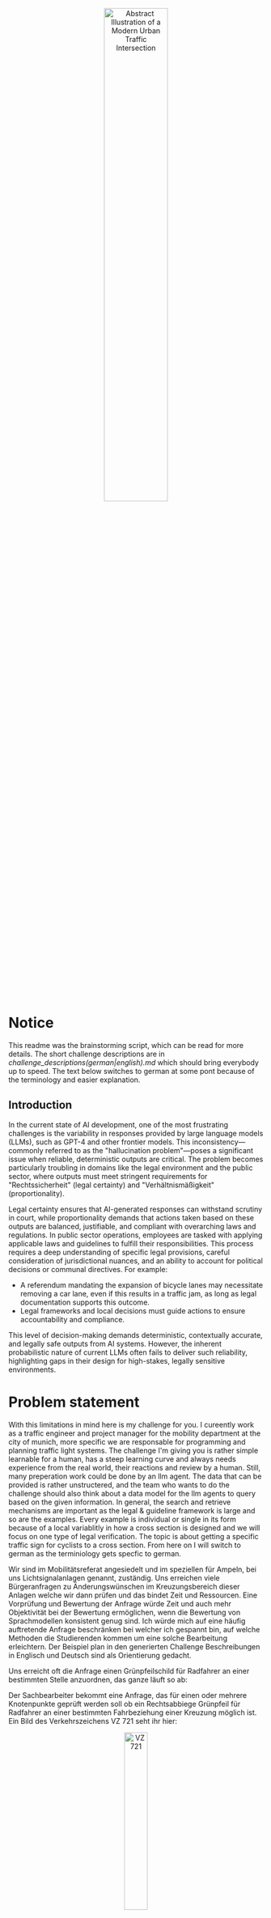 
<p align="center">
  <img src="images/405845937-f08a57cb-d90a-4edc-a298-c1f7d99c2942.png" alt="Abstract Illustration of a Modern Urban Traffic Intersection" width="50%">
</p>




# Notice

This readme was the brainstorming script, which can be read for more details. The short challenge descriptions are in __challenge_descriptions_(german|english).md_ which should bring everybody up to speed. The text below switches to german at some pont because of the terminology and easier explanation.

## Introduction

In the current state of AI development, one of the most frustrating challenges is the variability in responses provided by large language models (LLMs), such as GPT-4 and other frontier models. This inconsistency—commonly referred to as the "hallucination problem"—poses a significant issue when reliable, deterministic outputs are critical. The problem becomes particularly troubling in domains like the legal environment and the public sector, where outputs must meet stringent requirements for "Rechtssicherheit" (legal certainty) and "Verhältnismäßigkeit" (proportionality).

Legal certainty ensures that AI-generated responses can withstand scrutiny in court, while proportionality demands that actions taken based on these outputs are balanced, justifiable, and compliant with overarching laws and regulations.
In public sector operations, employees are tasked with applying applicable laws and guidelines to fulfill their responsibilities. This process requires a deep understanding of specific legal provisions, careful consideration of jurisdictional nuances, and an ability to account for political decisions or communal directives. For example:

- A referendum mandating the expansion of bicycle lanes may necessitate removing a car lane, even if this results in a traffic jam, as long as legal documentation supports this outcome.
- Legal frameworks and local decisions must guide actions to ensure accountability and compliance.

This level of decision-making demands deterministic, contextually accurate, and legally safe outputs from AI systems. However, the inherent probabilistic nature of current LLMs often fails to deliver such reliability, highlighting gaps in their design for high-stakes, legally sensitive environments.

# Problem statement

With this limitations in mind here is my challenge for you. I cureently work as a traffic engineer and project manager for the mobility department at the city of munich, more specific we are responsable for programming and planning traffic light systems. The challenge I'm giving you is rather simple learnable for a human, has a steep learning curve and always needs experience from the real world, their reactions and review by a human. Still, many preperation work could be done by an llm agent. The data that can be provided is rather unstructered, and the team who wants to do the challenge should also think about a data model for the llm agents to query based on the given information. In general, the search and retrieve mechanisms are important as the legal & guideline framework is large and so are the examples. Every example is individual or single in its form because of a local variablitly in how a cross section is designed and we will focus on one type of legal verification. The topic is about getting a specific traffic sign for cyclists to a cross section. From here on I will switch to german as the terminiology gets specfic to german.

Wir sind im Mobilitätsreferat angesiedelt und im speziellen für Ampeln, bei uns Lichtsignalanlagen genannt, zuständig. Uns erreichen viele Bürgeranfragen zu Änderungswünschen im Kreuzungsbereich dieser Anlagen welche wir dann prüfen und das bindet Zeit und Ressourcen. Eine Vorprüfung und Bewertung der Anfrage würde Zeit und auch mehr Objektivität bei der Bewertung ermöglichen, wenn die Bewertung von Sprachmodellen konsistent genug sind. Ich würde mich auf eine häufig auftretende Anfrage beschränken bei welcher ich gespannt bin, auf welche Methoden die Studierenden kommen um eine solche Bearbeitung erleichtern. Der Beispiel plan in den generierten Challenge Beschreibungen in Englisch und Deutsch sind als Orientierung gedacht.

Uns erreicht oft die Anfrage einen Grünpfeilschild für Radfahrer an einer bestimmten Stelle anzuordnen, das ganze läuft so ab:

Der Sachbearbeiter bekommt eine Anfrage, das für einen oder mehrere Knotenpunkte geprüft werden soll ob ein Rechtsabbiege Grünpfeil für Radfahrer an einer bestimmten Fahrbeziehung einer Kreuzung möglich ist. Ein Bild des Verkehrszeichens VZ 721 seht ihr hier:

<p align="center">
  <img src="images/406058830-6c0a0438-d9c3-48f1-8c34-f3dbcba0b6a3.png" alt="VZ 721" width="30%">
</p>

Hierfür müssen bei uns für jede Fahbeziehung der Kreuzung, Einmündung usw. mit einer Lichtzeichen- / Lichtsignalanlage diverse Kriterien geprüft werden. Lichtzeichen ist der verkehrsrechtlich korrekte begriff, der in der Verwaltung equivalent benutze Begriff ist Lichtsignalanlagen. Dies geschieht über eine Bewertung verschiedener Gegebenheiten, auf welchen basierend ein Grünfpeil angeordnet werden kann oder es ist aufgrund von Kriterium X nicht möglich.

Die Rechtsgrundlage für eine Bearbeitung ist die STVO (§37 Abs. 2) & VwV-StVo (VwV-StVO zu § 37 zu den Nummern 1 und 2) und für eine Bewertung muss ein gewisses Grundverständnis für den Kreuzungsbereich vorhanden sein, alles Dinge die beim prompt engineering mit reinkommen und es müsste mulitmodal, bspw. basierend auf Lageplänen oder eigenen Bildern vor Ort gearbeitet werden. 
Daten die gebraucht werden, können im Zuge des Hackathons von den Studierenden beim Challengegeber angefragt werden und er versucht sie bereitzustellen.

Unter [Relevanter Kontext](#Relevanter-Kontext) sind die zugehörigen relevanten Richtlinien, Gesetzte und Verwaltungsvorschriften zu finden.

# Relevanter Kontext

Als Verkehrsplaner*in / Verkehrsingenieur*in spezialisiert auf Lichtsignalanlagen ist man verantwortlich für die Planung von Bearbeitung von Anfragen an Ampeln. Die Grundlage auf welcher Planungen umgesetzt werden und auch Verkehrsingeursarbeitsplatzsoftware programmiert wird ist die Straßenverkehrsordnung, ihre Verwaltungsvorschrift wie bereits erwähnt. Zusätzlich stellen die Dokumente der Forschungsgesellschaft FSGV, speziell die Richtlinie für Lichtsignalanlagen (RiLSA) die genauen Anforderung an die Planung eines signalisiserten Kreuzungsbereichs, die Programmierung und Sicherheits dieser Anlagen. Dies ist für diese spezielle Anfrage um die es bei der Challenge geht nicht so relevant, aber sollte mal genannt worden sein.

- Die Straßenverkehrsordnung (StVO)ist öffentlich und existiert [hier](https://www.gesetze-im-internet.de/stvo_2013/BJNR036710013.html)
- Die Verwaltungsvorschrift der STVO (VwV-StVO) [hier](https://www.verwaltungsvorschriften-im-internet.de/bsvwvbund_26012001_S3236420014.htm)

Durch Oberlandesgerichtsurteile, Anmerkungen & Erläuterungen zur STVO in Fachpublikationen oder von Expertenaussagen findet manchmal noch eine ausgibiege Recherche oder Unterstützung der Rechtsabteilung statt. Ein Beispiel wäre z.B. die Abgrenzung zwischen Radwegen welche noch signalisiert werden müssen oder unabhängig geführt werden, bspw. LSA 251 Elsenheimer-/Westendstr. Abbiegen möglich ohne Schilder möglich aufgrund der baulichen Gestaltung des Radwegs, da in diesem Fall der Wirkungsbereich der Signalisierung nicht mehr rechtlich wirksam ist.

### Auszug des Paragraphen § 37 welcher für die Anfrage relevant ist

<details>
<summary>Click to expand</summary>

§ 37 Wechsellichtzeichen, Dauerlichtzeichen und Grünpfeil
(1) Lichtzeichen gehen Vorrangregeln und Vorrang regelnden Verkehrszeichen vor. Wer ein Fahrzeug führt, darf bis zu 10 m vor einem Lichtzeichen nicht halten, wenn es dadurch verdeckt wird.
(2) Wechsellichtzeichen haben die Farbfolge Grün – Gelb – Rot – Rot und Gelb (gleichzeitig) – Grün. Rot ist oben, Gelb in der Mitte und Grün unten.

1.An Kreuzungen bedeuten:

Grün: „Der Verkehr ist freigegeben“.

Er kann nach den Regeln des § 9 abbiegen, nach links jedoch nur, wenn er Schienenfahrzeuge dadurch nicht behindert.

Grüner Pfeil: „Nur in Richtung des Pfeils ist der Verkehr freigegeben“.

Ein grüner Pfeil links hinter der Kreuzung zeigt an, dass der Gegenverkehr durch Rotlicht angehalten ist und dass, wer links abbiegt, die Kreuzung in Richtung des grünen Pfeils ungehindert befahren und räumen kann.

Gelb ordnet an: „Vor der Kreuzung auf das nächste Zeichen warten“.

Keines dieser Zeichen entbindet von der Sorgfaltspflicht.

Rot ordnet an: „Halt vor der Kreuzung“.

Nach dem Anhalten ist das Abbiegen nach rechts auch bei Rot erlaubt, wenn rechts neben dem Lichtzeichen Rot ein Schild mit grünem Pfeil auf schwarzem Grund (Grünpfeil) angebracht ist. Durch das Zeichen

wird der Grünpfeil auf den Radverkehr beschränkt.
Wer ein Fahrzeug führt, darf nur aus dem rechten Fahrstreifen abbiegen. Soweit der Radverkehr die Lichtzeichen für den Fahrverkehr zu beachten hat, dürfen Rad Fahrende auch aus einem am rechten Fahrbahnrand befindlichen Radfahrstreifen oder aus straßenbegleitenden, nicht abgesetzten, baulich angelegten Radwegen abbiegen. Dabei muss man sich so verhalten, dass eine Behinderung oder Gefährdung anderer Verkehrsteilnehmer, insbesondere des Fußgänger- und Fahrzeugverkehrs der freigegebenen Verkehrsrichtung, ausgeschlossen ist.
Schwarzer Pfeil auf Rot ordnet das Halten, schwarzer Pfeil auf Gelb das Warten nur für die angegebene Richtung an.

Ein einfeldiger Signalgeber mit Grünpfeil zeigt an, dass bei Rot für die Geradeaus-Richtung nach rechts abgebogen werden darf.

2. An anderen Straßenstellen, wie an Einmündungen und an Markierungen für den Fußgängerverkehr, haben die Lichtzeichen entsprechende Bedeutung.

3. Lichtzeichenanlagen können auf die Farbfolge Gelb-Rot beschränkt sein.

4. Für jeden von mehreren markierten Fahrstreifen (Zeichen 295, 296 oder 340) kann ein eigenes Lichtzeichen gegeben werden. Für Schienenbahnen können besondere Zeichen, auch in abweichenden Phasen, gegeben werden; das gilt auch für Omnibusse des Linienverkehrs und nach dem Personenbeförderungsrecht mit dem Schulbus-Zeichen zu kennzeichnende Fahrzeuge des Schüler- und Behindertenverkehrs, wenn diese einen vom übrigen Verkehr freigehaltenen Verkehrsraum benutzen; dies gilt zudem für Krankenfahrzeuge, Fahrräder, Taxen und Busse im Gelegenheitsverkehr, soweit diese durch Zusatzzeichen dort ebenfalls zugelassen sind.

5. Gelten die Lichtzeichen nur für zu Fuß Gehende oder nur für Rad Fahrende, wird das durch das Sinnbild „Fußgänger“ oder „Radverkehr“ angezeigt. Für zu Fuß Gehende ist die Farbfolge Grün-Rot-Grün; für Rad Fahrende kann sie so sein. Wechselt Grün auf Rot, während zu Fuß Gehende die Fahrbahn überschreiten, haben sie ihren Weg zügig fortzusetzen.

6. Wer ein Rad fährt, hat die Lichtzeichen für den Fahrverkehr zu beachten. Davon abweichend sind auf Radverkehrsführungen die besonderen Lichtzeichen für den Radverkehr zu beachten. An Lichtzeichenanlagen mit Radverkehrsführungen ohne besondere Lichtzeichen für Rad Fahrende müssen Rad Fahrende bis zum 31. Dezember 2016 weiterhin die Lichtzeichen für zu Fuß Gehende beachten, soweit eine Radfahrerfurt an eine Fußgängerfurt grenzt.
(3) Dauerlichtzeichen über einem Fahrstreifen sperren ihn oder geben ihn zum Befahren frei.

Rote gekreuzte Schrägbalken ordnen an:

„Der Fahrstreifen darf nicht benutzt werden“.

Ein grüner, nach unten gerichteter Pfeil bedeutet:

„Der Verkehr auf dem Fahrstreifen ist freigegeben“.

Ein gelb blinkender, schräg nach unten gerichteter Pfeil ordnet an:

„Fahrstreifen in Pfeilrichtung wechseln“.
(4) Wo Lichtzeichen den Verkehr regeln, darf nebeneinander gefahren werden, auch wenn die Verkehrsdichte das nicht rechtfertigt.
(5) Wer ein Fahrzeug führt, darf auf Fahrstreifen mit Dauerlichtzeichen nicht halten.
Nichtamtliches Inhaltsverzeichnis

</details>




### Der Ausschnitt der VwV-StVo zu § 37:


<details>
<summary>Click to expand</summary>

Zu § 37 Wechsellichtzeichen, Dauerlichtzeichen und Grünpfeil
1	
Die Gleichungen der Farbgrenzlinien in der Farbtafel nach DIN 6163 Blatt 5 sind einzuhalten.
 
Zu Absatz 1

2. So bleiben z. B. die Zeichen 209 ff. "Vorgeschriebene Fahrtrichtung" neben Lichtzeichen gültig, ebenso die die Benutzung von Fahrstreifen regelnden Längsmarkierungen (Zeichen 295, 296, 297, 340).
 
Zu Absatz 2
3	
I.
Die Regelung des Verkehrs durch Lichtzeichen setzt eine genaue Prüfung der örtlichen Gegebenheiten baulicher und verkehrlicher Art voraus und trägt auch nur dann zu einer Verbesserung des Verkehrsablaufs bei, wenn die Regelung unter Berücksichtigung der Einflüsse und Auswirkungen im Gesamtstraßennetz sachgerecht geplant wird. Die danach erforderlichen Untersuchungen müssen von Sachverständigen durchgeführt werden.
 
4	
II.
Wechsellichtzeichen dürfen nicht blinken, auch nicht vor Farbwechsel.
 
5	
III.
Die Lichtzeichen sind rund, soweit sie nicht Pfeile oder Sinnbilder darstellen. Die Unterkante der Lichtzeichen soll in der Regel 2,10 m und, wenn die Lichtzeichen über der Fahrbahn angebracht sind, 4,50 m vom Boden entfernt sein.
 
6	
IV.
Die Haltlinie (Zeichen 294) sollte nur so weit vor der Lichtzeichenanlage angebracht werden, daß die Lichtzeichen aus einem vor ihr wartenden Personenkraftwagen noch ohne Schwierigkeit beobachtet werden können (vgl. aber Nummer III 3 zu § 25; Rn. 5). Befindet sich z. B. die Unterkante des grünen Lichtzeichens 2,10 m über einem Gehweg, so sollte der Abstand zur Haltlinie 3,50 m betragen, jedenfalls über 2,50 m. Sind die Lichtzeichen wesentlich höher angebracht oder muß die Haltlinie in geringerem Abstand markiert werden, so empfiehlt es sich, die Lichtzeichen verkleinert weiter unten am gleichen Pfosten zu wiederholen.
 
Zu den Nummern 1 und 2
7	
I.
An Kreuzungen und Einmündungen sind Lichtzeichenanlagen für den Fahrverkehr erforderlich,

1. wo es wegen fehlender Übersicht immer wieder zu Unfällen kommt und es nicht möglich ist, die Sichtverhältnisse zu verbessern oder den kreuzenden oder einmündenden Verkehr zu verbieten,
 
8		

2. wo immer wieder die Vorfahrt verletzt wird, ohne daß dies mit schlechter Erkennbarkeit der Kreuzung oder mangelnder Verständlichkeit der Vorfahrtregelung zusammenhängt, was jeweils durch Unfalluntersuchungen zu klären ist,
 
9		

3. wo auf einer der Straßen, sei es auch nur während der Spitzenstunden, der Verkehr so stark ist, daß sich in den wartepflichtigen Kreuzungszufahrten ein großer Rückstau bildet oder einzelne Wartepflichtige unzumutbar lange warten müssen.
 
10	
II.
Auf Straßenabschnitten, die mit mehr als 70 km/h befahren werden dürfen, sollen Lichtzeichenanlagen nicht eingerichtet werden; sonst ist die Geschwindigkeit durch Zeichen 274 in ausreichender Entfernung zu beschränken.
 
11	
III.
Bei Lichtzeichen, vor allem auf Straßen, die mit mehr als 50 km/h befahren werden dürfen, soll geprüft werden, ob es erforderlich ist, durch geeignete Maßnahmen
(z. B. Blenden hinter den Lichtzeichen, übergroße oder wiederholte Lichtzeichen, entsprechende Gestaltung der Optik) dafür zu sorgen, daß sie auf ausreichende Entfernung erkennbar sind. Ferner ist die Wiederholung von Lichtzeichen links von der Fahrbahn, auf Inseln oder über der Straße zu erwägen, weil nur rechts stehende Lichtzeichen durch voranfahrende größere Fahrzeuge verdeckt werden können.
 
12	
IV.
Sind im Zuge einer Straße mehrere Lichtzeichenanlagen eingerichtet, so empfiehlt es sich in der Regel, sie aufeinander abzustimmen (z. B. auf eine Grüne Welle). Jedenfalls sollte dafür gesorgt werden, daß bei dicht benachbarten Kreuzungen der Verkehr, der eine Kreuzung noch bei "Grün" durchfahren konnte, auch an der nächsten Kreuzung "Grün" vorfindet.
 
13	
V.
Häufig kann es sich empfehlen, Lichtzeichenanlagen verkehrsabhängig so zu schalten, daß die Stärke des Verkehrs die Länge der jeweiligen Grünphase bestimmt. An Kreuzungen und Einmündungen, an denen der Querverkehr schwach ist, kann sogar erwogen werden, der Hauptrichtung ständig Grün zu geben, das von Fahrzeugen und Fußgängern aus der Querrichtung erforderlichenfalls unterbrochen werden kann.
 
14	
VI.
Lichtzeichenanlagen sollten in der Regel auch nachts in Betrieb gehalten werden; ist die Verkehrsbelastung nachts schwächer, so empfiehlt es sich, für diese Zeit ein besonderes Lichtzeichenprogramm zu wählen, das alle Verkehrsteilnehmer möglichst nur kurz warten läßt. Nächtliches Ausschalten ist nur dann zu verantworten, wenn eingehend geprüft ist, daß auch ohne Lichtzeichen ein sicherer Verkehr möglich ist. Solange die Lichtzeichenanlagen, die nicht nurausnahmsweise in Betrieb sind, nachts abgeschaltet sind, soll in den wartepflichtigen Kreuzungszufahrten gelbes Blinklicht gegeben werden. Darüber hinaus kann es sich empfehlen, negative Vorfahrtzeichen (Zeichen 205 und 206) von innen zu beleuchten. Solange Lichtzeichen gegeben werden, dürfen diese Vorfahrtzeichen dagegen nicht beleuchtet sein.
 
15	
VII.
Bei der Errichtung von Lichtzeichenanlagen an bestehenden Kreuzungen und Einmündungen muß immer geprüft werden, ob neue Markierungen (z. B. Abbiegestreifen) anzubringen sind oder alte Markierungen (z. B. Fußgängerüberwege) verlegt oder aufgehoben werden müssen, ob Verkehrseinrichtungen (z. B. Geländer für Fußgänger) anzubringen oder ob bei der Straßenbaubehörde anzuregende bauliche Maßnahmen (Verbreiterung der Straßen zur Schaffung von Stauraum) erforderlich sind.
 
16	
VIII.
Die Schaltung von Lichtzeichenanlagen bedarf stets gründlicher Prüfung. Dabei ist auch besonders auf die sichere Führung der Abbieger zu achten.
 
17	
IX.
Besonders sorgfältig sind die Zeiten zu bestimmen, die zwischen dem Ende der Grünphase für die eine Verkehrsrichtung und dem Beginn der Grünphase für die andere (kreuzende) Verkehrsrichtung liegen. Die Zeiten für Gelb und Rot-Gelb sind unabhängig von dieser Zwischenzeit festzulegen. Die Übergangszeit Rot und Gelb (gleichzeitig) soll für Kraftfahrzeugströme eine Sekunde dauern, darf aber nicht länger als zwei Sekunden sein. Die Übergangszeit Gelb richtet sich bei Kraftfahrzeugströmen nach der zulässigen Höchstgeschwindigkeit in der Zufahrt. In der Regel beträgt die Gelbzeit 3 s bei zul. V = 50 km/h, 4 s bei zul. V = 60 km/h und 5 s bei zul. V = 70 km/h. Bei Lichtzeichenanlagen, die im Rahmen einer Zuflussregelungsanlage aufgestellt werden, sind abweichend hiervon für Rot mindestens 2 s und für die Übergangssignale Rot und Gelb (gleichzeitig) bzw. Gelb mindestens 1 s zu wählen. Bei verkehrsabhängigen Lichtzeichenanlagen ist beim Rücksprung in die gleiche Phase eine Alles-Rot-Zeit von mindestens 1 s einzuhalten, ebenso bei Fußgänger-Lichtzeichenanlagen mit der Grundstellung Dunkel für den Fahrzeugverkehr. Bei Fußgänger-Lichtzeichenanlagen soll bei Ausführung eines Rücksprungs in die gleiche Fahrzeugphase die Mindestsperrzeit für den Fahrzeugverkehr 4 s betragen.
 
18	
X.
Pfeile in Lichtzeichen

1. Solange ein grüner Pfeil gezeigt wird, darf kein anderer Verkehrsstrom Grün haben, der den durch den Pfeil gelenkten kreuzt; auch darf Fußgängern, die in der Nähe den gelenkten Verkehrsstrom kreuzen, nicht durch Markierung eines Fußgängerüberwegs Vorrang gegeben werden. Schwarze Pfeile auf Grün dürfen nicht verwendet werden.
 
19		

2. Wenn in einem von drei Leuchtfeldern ein Pfeil erscheint, müssen auch in den anderen Feldern Pfeile gezeigt werden, die in die gleiche Richtung weisen. Vgl. Nummer X 6.
 
20		

3. Darf aus einer Kreuzungszufahrt, die durch ein Lichtzeichen geregelt ist, nicht in allen Richtungen weitergefahren werden, so ist die Fahrtrichtung durch die Zeichen 209 bis 214 vorzuschreiben. Vgl. dazu Nummer III. zu den Zeichen 209 bis 214 (Randnummer 3). Dort, wo Mißverständnisse sich auf andere Weise nicht beheben lassen, kann es sich empfehlen, zusätzlich durch Pfeile in den Lichtzeichen die vorgeschriebene Fahrtrichtung zum Ausdruck zu bringen; dabei sind schwarze Pfeile auf Rot und Gelb zu verwenden.
 
21		

4. Pfeile in Lichtzeichen dürfen nicht in Richtungen weisen, die durch die Zeichen 209 bis 214 verboten sind.
 
22		

5. Werden nicht alle Fahrstreifen einer Kreuzungszufahrt zur gleichen Zeit durch Lichtzeichen freigegeben, so kann auf Pfeile in den Lichtzeichen dann verzichtet werden, wenn die in die verschiedenen Richtungen weiterführenden Fahrstreifen baulich so getrennt sind, daß zweifelsfrei erkennbar ist, für welche Richtung die verschiedenen Lichtzeichen gelten. Sonst ist die Richtung, für die die Lichtzeichen gelten, durch Pfeile in den Lichtzeichen zum Ausdruck zu bringen.
 
23		
Hierbei sind Pfeile in allen Lichtzeichen nicht immer erforderlich. Hat z. B. eine Kreuzungszufahrt mit Abbiegestreifen ohne bauliche Trennung ein besonderes Lichtzeichen für den Abbiegeverkehr, so genügen in der Regel Pfeile in diesen Lichtzeichen. Für den anderen Verkehr sollten Lichtzeichen ohne Pfeile gezeigt werden. Werden kombinierte Pfeile in solchen Lichtzeichen verwendet, dann darf in keinem Fall gleichzeitig der zur Hauptrichtung parallel gehende Fußgängerverkehr freigegeben werden (vgl. Nummer Xl; Rn. 27 ff.).
 
24		

6. Wo für verschiedene Fahrstreifen besondere Lichtzeichen gegeben werden sollen, ist die Anbringung der Lichtzeichen besonders sorgfältig zu prüfen (z. B. Lichtzeichenbrücken, Peitschenmaste, Wiederholung am linken Fahrbahnrand). Wo der links abbiegende Verkehr vom übrigen Verkehr getrennt geregelt ist, sollte das Lichtzeichen für den Linksabbieger nach Möglichkeit zusätzlich über der Fahrbahn angebracht werden; eine Anbringung allein links ist in der Regel nur bei Fahrbahnen für eine Richtung möglich, wenn es für Linksabbieger lediglich einen Fahrstreifen gibt.
 
25		

7. Wo der Gegenverkehr durch Rotlicht aufgehalten wird, um Linksabbiegern, die sich bereits auf der Kreuzung oder Einmündung befinden, die Räumung zu ermöglichen, kann das diesen durch einen nach links gerichteten grünen Pfeil, der links hinter der Kreuzung angebracht ist, angezeigt werden. Gelbes Licht darf zu diesem Zweck nicht verwendet werden.
 
26		

8. Eine getrennte Regelung des abbiegenden Verkehrs setzt in der Regel voraus, daß für ihn auf der Fahrbahn ein besonderer Fahrstreifen mit Richtungspfeilen markiert ist (Zeichen 297).
 
XI.
Grünpfeil
27		

1. Der Einsatz des Schildes mit grünem Pfeil auf schwarzem Grund (Grünpfeil) kommt nur in Betracht, wenn der Rechtsabbieger Fußgänger- und Fahrzeugverkehr der freigegebenen Verkehrsrichtungen ausreichend einsehen kann, um die ihm auferlegten Sorgfaltspflichten zu erfüllen. Es darf nicht verwendet werden, wenn
 
28		
a)
dem entgegenkommenden Verkehr ein konfliktfreies Abbiegen nach links signalisiert wird,
 
29		
b)
für den entgegenkommenden Linksabbieger der grüne Pfeil gemäß § 37 Abs. 2 Nr. 1 Satz 4 verwendet wird,
 
30		
c)
Pfeile in den für den Rechtsabbieger gültigen Lichtzeichen die Fahrtrichtung vorschreiben,
 
31		
d)
beim Rechtsabbiegen Gleise von Schienenfahrzeugen gekreuzt oder befahren werden müssen,
 
32		
e)
der freigegebene Fahrradverkehr auf dem zu kreuzenden Radweg für beide Richtungen zugelassen ist oder der Fahrradverkehr trotz Verbotes in der Gegenrichtung in erheblichem Umfang stattfindet und durch geeignete Maßnahmen nicht ausreichend eingeschränkt werden kann,
 
33		
f)
für das Rechtsabbiegen mehrere markierte Fahrstreifen zur Verfügung stehen,
 
34		
g)
die Lichtzeichenanlage überwiegend der Schulwegsicherung dient oder
 
35		
h)
sich im unmittelbaren Bereich des rechtsabbiegenden Fahrverkehrs eine Aufstellfläche für das Linksabbiegen mit indirekter Radverkehrsführung befindet.
 
36		

2. An Kreuzungen und Einmündungen, die häufig von seh- oder gehbehinderten Personen überquert werden, soll die Grünpfeil-Regelung nicht angewandt werden. Ist sie ausnahmsweise an Kreuzungen oder Einmündungen erforderlich, die häufig von Blinden oder Sehbehinderten überquert werden, so sind Lichtzeichenanlagen dort mit akustischen oder anderen geeigneten Zusatzeinrichtungen auszustatten.
 
37		

3. Für Knotenpunktzufahrten mit Grünpfeil ist das Unfallgeschehen regelmäßig mindestens anhand von Unfallsteckkarten auszuwerten. Im Falle einer Häufung von Unfällen, bei denen der Grünpfeil ein unfallbegünstigender Faktor war, ist der Grünpfeil zu entfernen, soweit nicht verkehrstechnische Verbesserungen möglich sind. Eine Unfallhäufung liegt in der Regel vor, wenn in einem Zeitraum von drei Jahren zwei oder mehr Unfälle mit Personenschaden, drei Unfälle mit schwerwiegendem oder fünf Unfälle mit geringfügigem Verkehrsverstoß geschehen sind.
 
38		

4. Der auf schwarzem Grund ausgeführte grüne Pfeil darf nicht leuchten, nicht beleuchtet sein und nicht retroreflektieren. Das Schild hat eine Breite von 250 mm und eine Höhe von 250 mm.
 
XII.
Grünpfeil für den Radverkehr
 
39	

1. Für die Anordnung des Grünpfeils für den Radverkehr (Zeichen 721) gelten die Vorgaben der Nummer XI mit Ausnahme der Nummer 1 Buchstabe e und der Nummer 4 Satz 2 entsprechend.
 
40	

2. Über die in Nummer XI Nummer 1 Satz 2 genannten Fälle hinaus kommt eine Anordnung des Grünpfeils für den Radverkehr nicht in Betracht, wenn
 
41		
a)
bei allgemein hohem Radverkehrsaufkommen der Anteil des geradeaus fahrenden Radverkehrs den Anteil des nach rechts abbiegenden Radverkehrs erheblich übersteigt und die Verkehrsfläche ein sicheres Überholen des wartenden Radverkehrs nicht gewährleistet oder
 
42		
b)
der nach rechts abbiegende Radverkehr in der Knotenpunktzufahrt auf einem gemeinsamen Geh- und Radweg (Zeichen 240) oder einem für den Radverkehr freigegebenen Gehweg geführt wird (Zeichen 239 in Verbindung mit Zusatzzeichen 1022-10).
 
43		
Befindet sich in der Straße, in die eingebogen wird, ein baulich angelegter Radweg, muss dieser deutlich von dem daneben befindlichen Gehweg abgegrenzt sein. Warteflächen für zu Fuß Gehende müssen über eine hinreichende Größe verfügen. Entsprechendes gilt bei Vorliegen eines getrennten Rad- und Gehweges (Zeichen 241).
 
44	

3. Zeichen 721 ist grundsätzlich am Hauptsignalgeber anzubringen. Sind besondere Lichtzeichen für den Radverkehr vorhanden, soll Zeichen 721 am Signalgeber für den Radverkehr angebracht werden, wenn hierdurch der Fußverkehr nicht gefährdet wird.
 
45	

4. Eine gemeinsame Anordnung von Zeichen 720 und Zeichen 721 ist unzulässig, wenn der Radverkehr auf einem am rechten Fahrbahnrand befindlichen Radfahrstreifen, einem Schutzstreifen für den Radverkehr oder einem straßenbegleitenden, nicht abgesetzten, baulich angelegten Radweg geführt wird und der Radverkehr die Lichtzeichen für den Fahrverkehr zu beachten hat.
 
Zu Nummer 2
46	
Vgl. für verengte Fahrbahn Nummer II zu Zeichen 208 (Rn. 2); bei Festlegung der Phasen ist sicherzustellen, daß auch langsamer Fahrverkehr das Ende der Engstelle erreicht hat, bevor der Gegenverkehr freigegeben wird.
 
Zu Nummer 3
47	
Die Farbfolge Gelb-Rot darf lediglich dort verwendet werden, wo Lichtzeichenanlagen nur in größeren zeitlichen Abständen in Betrieb gesetzt werden müssen, z. B. an Bahnübergängen, an Ausfahrten aus Feuerwehr- und Straßenbahnhallen und Kasernen. Diese Farbfolge empfiehlt sich häufig auch an Wendeschleifen von Straßenbahnen und Oberleitungsomnibussen. Auch an Haltebuchten von Oberleitungsomnibussen und anderen Linienomnibussen ist ihre Anbringung zu erwägen, wenn auf der Straße starker Verkehr herrscht. Sie oder Lichtzeichenanlagen mit drei Farben sollten in der Regel da nicht fehlen, wo Straßenbahnen in eine andere Straße abbiegen.
 
Zu Nummer 4
48	
I.
Vgl. Nummer X 6 bis 8 zu den Nummern 1 und 2; Rn. 24 bis 26.
 
49	
II.
Besondere Zeichen sind die in der Anlage 4 der Straßenbahn-Bau- und Betriebsordnung aufgeführten. Zur Markierung vorbehaltener Fahrstreifen vgl. zu Zeichen 245.
 
Zu Nummer 5
50	
I.
Im Lichtzeichen für Fußgänger muß das rote Sinnbild einen stehenden, das grüne einen schreitenden Fußgänger zeigen. Zur Möglichkeit der Verwendung des sog. Ost-Ampelmännchens wird auf die Richtlinien für Lichtsignalanlagen (RiLSA) verwiesen.
 
51	
II.
Lichtzeichen für Radfahrer sollten in der Regel das Sinnbild eines Fahrrades zeigen. Besondere Lichtzeichen für Radfahrer, die vor der kreuzenden Straße angebracht werden, sollten in der Regel auch Gelb sowie Rot und Gelb (gleichzeitig) zeigen. Sind solche Lichtzeichen für einen abbiegenden Radfahrverkehr bestimmt, kann entweder in den Lichtzeichen zusätzlich zu dem farbigen Sinnbild des Fahrrades ein farbiger Pfeil oder über den Lichtzeichen das leuchtende Sinnbild eines Fahrrades und in den Lichtzeichen ein farbiger Pfeil gezeigt werden.
 
Zu Nummer 6
 
52	
Zur gemeinsamen Signalisierung des Fußgänger- und Radverkehrs gilt Folgendes: In den roten und grünen Lichtzeichen der Fußgängerlichtzeichenanlage werden jeweils die Sinnbilder für Fußgänger und Radfahrer gemeinsam gezeigt oder neben dem Lichtzeichen für Fußgänger wird ein zweifarbiges Lichtzeichen für Radfahrer angebracht; beide Lichtzeichen müssen jeweils dieselbe Farbe zeigen. Vgl. im Übrigen zur Signalisierung für den Radverkehr die Richtlinien für Lichtsignalanlagen(RiLSA).
 
 
Zu Absatz 3
53	
I.
Dauerlichtzeichen dürfen nur über markierten Fahrstreifen (Zeichen 295, 296, 340) gezeigt werden. Ist durch Zeichen 223.1 das Befahren eines Seitenstreifens angeordnet, können Dauerlichtzeichen diese Anordnung und die Anordnungen durch Zeichen 223.2 und Zeichen 223.3 unterstützen, aber nicht ersetzen (vgl. Nummer V zu den Zeichen 223.1 bis 223.3; Rn. 5).
 
54	
II.
Die Unterkante der Lichtzeichen soll in der Regel 4,50 m vom Boden entfernt sein.
 
55	
III.
Die Lichtzeichen sind an jeder Kreuzung und Einmündung und erforderlichenfalls auch sonst in angemessenen Abständen zu wiederholen.
 
56	
IV.
Umkehrstreifen im besonderen
Wird ein Fahrstreifen wechselweise dem Verkehr der einen oder der anderen Fahrtrichtung zugewiesen, müssen die Dauerlichtzeichen für beide Fahrtrichtungen über allen Fahrstreifen gezeigt werden. Bevor die Fahrstreifenzuweisung umgestellt wird, muss für eine zur Räumung des Fahrstreifens ausreichende Zeit das Zeichen gekreuzte rote Balken für beide Richtungen gezeigt werden.


</details>

# Challenge Goals

Das Team sollte versuchen, eine Art Vorprüfung der Anfrage vorzunehmen. Es werden diverse Beispiele für positive Prüfungen vorhanden sein, hierfür wird im ersten Schritt nur der Lageplan als pdf, wenn gewünscht auch als CAD Datei (.dwg) bereitgestellt werden. Zum Aufbau des Lageplans gibt es bereits ein paar Beispielprompts und ein jupyter notebook aus einem Vergangenen Hackathon letztes Jahr, hier waren wir noch nicht so erfolgreich :)

Nichts desto trotz ging es dort nur um die Prüfung vom Verstädnis von einem Lageplan basierend auf einem Beispiel und ein paar Chain of Thought Prompting versuche die damals unzufriedend waren und mit gpt-4o getestet wurden, heißt reasoning modelle wie o1 wurden bisher noch nicht getestet.

Hier steht dem Team nun alles offen. Es gibt auch ein Concept Board, auf welchem grob der Workflow und ein paar Beispiele gezeigt werden. Im [Link zum Conceptboard](https://lhm.conceptboard.com/board/2srp-igxo-ifs6-5xtu-ya5k) sind verschiedene Beispiele für andere Anfragen und noch ein paar weitere verkehrstechnische Details zu relevantem Kontext. Wir beschränken uns auf denn Rechtsabbiegegrünpfeil für Radfahrer und den Prozessschritt der formalen Prüfung und Bewertung des Ermessungsspielraums bei Kriterien mit Interpretationsspielraum.
Es gibt auch ein Video der Vorstellung der letzten Challenge, ich kann ihn aus Datenschutzgründen nicht teilen aber zeigen. Die ganze Verkehrstechnik Terminologie ist anfangs etwas schwer zu verstehen, hierfür sollen die bereitstellten Materialien helfen, ich bin aber auch für Nachfragen erreichbar.

Zurück zur Anfrage des Rechtsabbiegegrünpfeils fürs Radfahrer. Die Bearbeitung der Anfrage basiert auf zwei Stufen:

1. Im ersten Schritt werden eindeutige Ausschlusskriterien geprüft. Diese sind beziehen sich auf einen absatz oder eine zeilennummer und lassen keinen spielraum zu. Deren Sinnhaftigkeit kann in Frage gestellt werden, diese kann aber nur an übergeordnete gesetzgebende Instanzen oder Ministerien in welchen die Verwaltungsvorschriften, Richtlinien oder Gesestzte geschrieben werden rückgemeldet werden und diese müssen es für zukunftige Änderungen miteinbeziehen. Ein Beispiel für diesen Fall ist die häufig vorkommende Situation, dass eine Rechtsabbiegebeziehung einen gegenüberliegenden Linksabbieger hat, welcher zu irgendeinem bestimmten Zeitpunkt ein konfliktfreies Abbiegen signalisiert bekommt, genauer gesagt VwV-StVO zu § 37 XI. 1. a). Ist dies der Fall, und die linksabbiegende Beziehung kann vom Radvekehr befahren werden ist es pauschal nicht möglich. Die Frage ob das der Fall ist hängt davon ab, ob der Radverkehr aus dieser Richtung mit dem motorisierten Individualverkehr signalisiert wird und mit ihm fährt oder ein indirektes Linksabbiegen gefordert wird, bzw. eine eigene Radverkehrsignalisierung vorhanden ist. Als Grundlage gibt es nur den Lageplan und vorhandene 3d maps wie google street maps, die LHM hat auch einen von infra3d beauftrage 3D Map der Stadt. Es gibt keinen digitalen Zwilling der die Infrastruktur in diesem Detail konsisten abbildet. Es existiert die CAD Datei, hat aber nur partiell eigene standartisierte Blöcke (siehe Jupyter notebook) die vermutlich nur teils untestützen aber aktuel keine text2sql ähnlichen Ansätze möglich macht. Dennoch ist diese Prüfung auf Logik / Kombinatorik basierend möglich. Sind alle der eindeutigen Ausschlusskriterien geprüft und treffen nicht zu, kann zur Stufe 2 vorgeschritten werden.
2. In der nächsten Stufe haben die zu Prüfenden kriteren einen gewissen Interpretationsspielraum des Sachbearbeiters. Hier kommt nun die Interpretationssfähigkeit des Sprachmodells ins Spiel. Die Frage ist wie gut ist bspw. ein GPT Agent in der Lage die Richtigen Abfragen zu machen wie:
	- VwV-StVO zu §37 XII. 2. a): Hier ist Spielraum vorhanden und es hängt nochmal etwas individueller von den lokalen Gegebenheiten ab, hier muss die Aufstellfläche bewertet werden und die vmtl. nur von einem Menschen zu berwertenden Sicherheitsrisiken für einen Ausschluss oder ein go sind notwendeig.
	- Die Bewertung ob in dem Bereich für gleichgerichtete (Fahrbeziehung) und gleichgeartete (Radfahrer mit X) bereits Unfallhäufungen existieren.
Beispiele wie diese können auch durch tool use abfragen von einem gpt agent bearbeitet werden, sind dennoch vmtl. beim Review zu beachten. Der Agent muss nicht final die Entscheidung treffen, sollte dem Sachbearbeiter aber die Bewertungsgrundlage und einschätzung nur basierend auf vorhandenen Daten geben. In der Realität findet für Beispiele mit interpretationsspielraum viel kommunikation zwischen verkehrsingenieuren und verwaltungsexperten statt um zu einer fundierten Begründung zu kommen die rechtssicher ist bzw. die Verkehrssicherheit maximiert. Auch hier sind Verwaltungsangestellte anfangs übefordert wenn ein Gesetz oder die Änderung neu ist. Sie müssen aktezptieren, dass sie ohne Erfahrungswerte Fehler machen und mit den neuen Erkenntnissen den Interpretationsspielraum neu eingrenzen. 
Ob solche Dinge in irgendeiner Form simuliert werden können keine Ahnung, es gibt hier ja Beispiele aber die sind sehr high-level [GPT-Agent House](https://www.youtube.com/watch?v=ewLMYLCWvcI) und eine Umsetzung ist sicher nicht leicht und etwas viel für einen 48h Hackathon.

Eine Erläuterung und Einordnung der Kriterien is in [Grünpfeilschild Ausschlusskriterien.xlsx](documents/Grünpfeilschild Ausschlusskriterien kommentiert.docx) zu finden. Nach diesen zwei Stufen ist eine verkehrsrechtliche Anordnung des Schild möglich, wenn kein Kriterium zutrifft. Falls schon, wird der Grund genannt und die Abfrage negativ abgelehnt. Rückmeldungen zu Sinhaftigkeiten und Fehleinschätzungen können gesammelt ausgewertet werden. Wie und welche Anforderungen das Team umsetzt ist ganz ihnen überlassen, ich freue mich auf neue Erkenntnisse. Leider sind wir nicht in der Lage perfekt strukturierte Datengrundlagen zu liefern aber so ist das im Fall der Verwaltung, es sind meist sehr individuelle Prüfungen, definitiv aber in teilen automatisierbar gerade was formale Kriterien angeht und die Berwertungsgrundlage und Vorbereitung von Prüfkriterien, welche eine menschliche Bewertung nötig macht. 
Das Team kann basierend auf den vorhandenen Information auch Nachfragen stellen zu zusätzlichen Informationen, alternativ aber auch einen tool call oder bestimmte menschliche Bewertungen mocken.
Es gibt 70 Beispiele mit verschiedenen Ausschlusskriterien für ca. 55 Anlagen, mache Kriterien sind allerdings sehr exotisch und kommen dadurch (fast) gar nicht vor. Für jedes Beispiel ist die positiv/negative Rückmeldung, die Begründung und teils die Anfrage mit dabei. Die Lagepläge stelle ich für ein paar Anlagen zur Verfügung und liefere weitere auf Nachfrage da ich sie raussuchen muss. .dwf Files gerne auch auf Nachfrage wenn benötigt, kostet auch etwas Zeit.

Aufbau der Tabelle in [examples.xlsx](documents/examples.xlsx) ist wie folgt:

- **LSA_NR**: Dies steht für die Nummer der Lichtsignalanlage (Ampel). Jede Ampel hat eine eindeutige Nummer zur Identifizierung.
- **LSA_NAME**: Dies ist der Name der Lichtsignalanlage bzw. der Standort, an dem sich die Ampel befindet.
- **Fahrbeziehung**: Diese Spalte beschreibt die spezifische Verkehrssituation oder Beziehung zwischen zwei Straßen oder Fahrtrichtungen.
- **Lageplan vor Anordnung**: Name der Datei des Lageplans unter _anlagen/_ bei Prüfung.
- **Lageplanname nach Anordnung**: Name der Datei des Lageplans nach Annordnung, wenn positiv.
- **möglich**: Diese Spalte gibt an, ob die beschriebene Fahrbeziehung möglich ist oder nicht.
- **Ausschlusskriterium aus VwV-StVO zu § 37 zu den Nummern 1 und 2**: Hier wird das spezifische Ausschlusskriterium angegeben, welches aus der Verwaltungsvorschrift zur Straßenverkehrs-Ordnung (VwV-StVO) resultiert. Bspw. "XI. 1. b)".
- **Anfrage**: Diese Spalte enthält die Anfrage oder den Antrag, der gestellt wurde falls verfügbar.
- **Antwort / Begründung / Bemerkung**: Diese Spalte bietet Raum für die Antwort auf die Anfrage, eine Begründung oder zusätzliche Bemerkungen.

In [Stammdaten_LSA_utf_8.csv](hackathon_2024/data/Stammdaten_LSA_utf_8.csv) ist LZANR=LSA_NR, wenn GPS, bzw. UMT32 Positionen gebraucht werden. 

Der Workflow und Gedankengänge wurden hoffentlich näher gebracht, zusätzliche Informationen befinden sich unter _hackathon_2024_ mit dem jupyter notebook vom letzten Hackathon. Viel Spaß!

